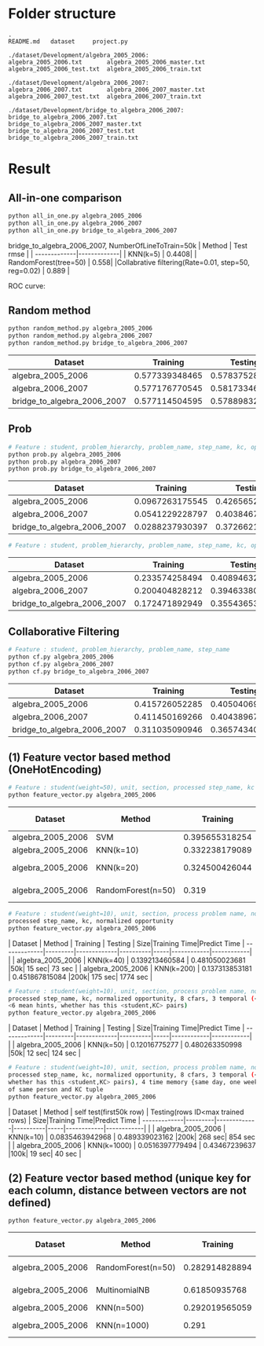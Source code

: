 # Folder structure
```ls
.
README.md	dataset		project.py

./dataset/Development/algebra_2005_2006:
algebra_2005_2006.txt		algebra_2005_2006_master.txt	algebra_2005_2006_test.txt	algebra_2005_2006_train.txt

./dataset/Development/algebra_2006_2007:
algebra_2006_2007.txt		algebra_2006_2007_master.txt	algebra_2006_2007_test.txt	algebra_2006_2007_train.txt

./dataset/Development/bridge_to_algebra_2006_2007:
bridge_to_algebra_2006_2007.txt		bridge_to_algebra_2006_2007_master.txt	bridge_to_algebra_2006_2007_test.txt	bridge_to_algebra_2006_2007_train.txt

```


# Result

## All-in-one comparison
```sh
python all_in_one.py algebra_2005_2006
python all_in_one.py algebra_2006_2007
python all_in_one.py bridge_to_algebra_2006_2007
```
bridge_to_algebra_2006_2007, NumberOfLineToTrain=50k
| Method    | Test rmse    |
| -------------|-------------|
| KNN(k=5) | 0.4408|
| RandomForest(tree=50) | 0.558|
|Collabrative filtering(Rate=0.01, step=50, reg=0.02) | 0.889 |

ROC curve:


## Random method
```sh
python random_method.py algebra_2005_2006
python random_method.py algebra_2006_2007
python random_method.py bridge_to_algebra_2006_2007
```

| Dataset      | Training    | Testing  |
| -------------|-------------|----------|
| algebra_2005_2006 | 0.577339348465 | 0.578375289713 |
| algebra_2006_2007 | 0.577176770545 | 0.581733462971 |
| bridge_to_algebra_2006_2007 | 0.577114504595 | 0.578898326215 |

## Prob
```sh
# Feature : student, problem_hierarchy, problem_name, step_name, kc, opportunity
python prob.py algebra_2005_2006
python prob.py algebra_2006_2007
python prob.py bridge_to_algebra_2006_2007
```
| Dataset      | Training    | Testing  |Time|
| -------------|-------------|----------|----|
| algebra_2005_2006 | 0.0967263175545 | 0.426565287948 |0m52.609s|
| algebra_2006_2007 | 0.0541229228797 | 0.40384679442 |2m17.756s|
| bridge_to_algebra_2006_2007 | 0.0288237930397 | 0.372662133708 |11m34.139s|

```sh
# Feature : student, problem_hierarchy, problem_name, step_name, kc, opportunity
```
| Dataset      | Training    | Testing  |
| -------------|-------------|----------|
| algebra_2005_2006 | 0.233574258494 | 0.408946329676 |
| algebra_2006_2007 | 0.200404828212 | 0.39463380799 |
| bridge_to_algebra_2006_2007 | 0.172471892949 | 0.355436539753 |

## Collaborative Filtering
```sh
# Feature : student, problem_hierarchy, problem_name, step_name
python cf.py algebra_2005_2006
python cf.py algebra_2006_2007
python cf.py bridge_to_algebra_2006_2007
```
| Dataset      | Training    | Testing  |
| -------------|-------------|----------|
| algebra_2005_2006 | 0.415726052285 | 0.405040698634 |
| algebra_2006_2007 | 0.411450169266 | 0.4043896756 |
| bridge_to_algebra_2006_2007 | 0.311035090946 | 0.365743405094 |

## (1) Feature vector based method (OneHotEncoding)
```sh
# Feature : student(weight=50), unit, section, processed step_name, kc
python feature_vector.py algebra_2005_2006
```
| Dataset      | Method  | Training    | Testing  | Size|Training Time|Predict Time
| -------------|---------|-------------|----------|-----|------------|------------|
| algebra_2005_2006 | SVM |0.395655318254 | 0.463706747382 |50k|~30 min|     |
| algebra_2005_2006 | KNN(k=10) | 0.332238179089 | 0.517161982612 |50k| 9 sec| 17 sec  |
| algebra_2005_2006 | KNN(k=20) | 0.324500426044 | 0.46722690752 |200k| 147 sec| 558 sec  |
| algebra_2005_2006 | RandomForest(n=50) | 0.319 | 0.607 |50k| 5.7 sec| 0.8 sec  |

```sh
# Feature : student(weight=10), unit, section, process problem name, normalized problem view,
processed step_name, kc, normalized opportunity
python feature_vector.py algebra_2005_2006
```
| Dataset      | Method  | Training    | Testing  | Size|Training Time|Predict Time
| -------------|---------|-------------|----------|-----|------------|------------|  |
| algebra_2005_2006 | KNN(k=40) | 0.139213460584 | 0.481050023681 |50k| 15 sec| 73 sec  |
| algebra_2005_2006 | KNN(k=200) | 0.137313853181 | 0.451867815084 |200k| 175 sec| 1774 sec  |


```sh
# Feature : student(weight=10), unit, section, process problem name, normalized problem view,
processed step_name, kc, normalized opportunity, 8 cfars, 3 temporal (<6 mean cfars,
<6 mean hints, whether has this <student,KC> pairs)
python feature_vector.py algebra_2005_2006
```
| Dataset      | Method  | Training    | Testing  | Size|Training Time|Predict Time
| -------------|---------|-------------|----------|-----|------------|------------|  |
| algebra_2005_2006 | KNN(k=50) | 0.12016775277 | 0.480263350998 |50k| 12 sec| 124 sec |

```sh
# Feature : student(weight=10), unit, section, process problem name, normalized problem view,
processed step_name, kc, normalized opportunity, 8 cfars, 3 temporal (<6 mean cfars, <6 mean hints,
whether has this <student,KC> pairs), 4 time memory {same day, one week, one month, >one month}
of same person and KC tuple
python feature_vector.py algebra_2005_2006
```
| Dataset      | Method  | self test(first50k row)    | Testing(rows ID<max trained rows) | Size|Training Time|Predict Time
| -------------|---------|-------------|----------|-----|------------|------------|  |
| algebra_2005_2006 | KNN(k=10) | 0.0835463942968 | 0.489339023162 |200k| 268 sec| 854 sec |
| algebra_2005_2006 | KNN(k=1000) | 0.0516397779494 | 0.43467239637 |100k| 19 sec| 40 sec |

## (2) Feature vector based method (unique key for each column, distance between vectors are not defined)
```
python feature_vector.py algebra_2005_2006
```
| Dataset      | Method  | Training    | Testing  | Size|Training Time|Predict Time
| -------------|---------|-------------|----------|-----|------------|------------|
| algebra_2005_2006 | RandomForest(n=50) |  0.282914828894 | 0.562234728644 |100k| 1.3 sec| 0.4 sec  |
| algebra_2005_2006 | MultinomialNB |  0.61850935768 | 0.563801780499 |100k| 0.09 sec| 0.05 sec  |
| algebra_2005_2006 | KNN(n=500) | 0.292019565059 | 0.46641692094 |200k| 5 sec| 21 sec  |
| algebra_2005_2006 | KNN(n=1000) | 0.291 | 0.462 |all rows| 146 sec| 1180 sec  |
